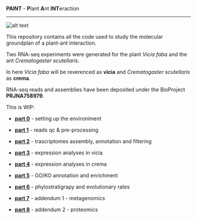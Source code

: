 
**PAINT** - **P**lant **A**nt **INT**eraction

---

![alt text](https://live.staticflickr.com/65535/49577967752_47f87a76bd_b.jpg)

This repository contains all the code used to study the molecular groundplan of a plant-ant interaction.

Two RNA-seq experiments were generated for the plant _Vicia faba_ and the ant _Crematogaster scutellaris_.

In here _Vicia faba_ will be reverenced as **vicia** and _Crematogaster scutellaris_ as **crema**.

RNA-seq reads and assemblies have been deposited under the BioProject **PRJNA758979**.


This is WIP:

- [**part 0**](https://github.com/for-giobbe/PAINT/blob/main/markdowns/part_0.md) - setting up the environiment 

- [**part 1**](https://github.com/for-giobbe/PAINT/blob/main/markdowns/part_1.md) - reads qc & pre-processing

- [**part 2**](https://github.com/for-giobbe/PAINT/blob/main/markdowns/part_2.md) - trascriptomes assembly, annotation and filtering

- [**part 3**](https://github.com/for-giobbe/PAINT/blob/main/markdowns/part_3.md) - expression analyses in vicia

- [**part 4**](https://github.com/for-giobbe/PAINT/blob/main/markdowns/part_4.md) - expression analyses in crema

- [**part 5**](https://github.com/for-giobbe/PAINT/blob/main/markdowns/part_5.md) - GO/KO annotation and enrichment

- [**part 6**](https://github.com/for-giobbe/PAINT/blob/main/markdowns/part_6.md) - phylostratigrapy and evolutionary rates

- [**part 7**](https://github.com/for-giobbe/PAINT/blob/main/markdowns/part_7.md) - addendum 1 - metagenomics

- [**part 8**](https://github.com/for-giobbe/PAINT/blob/main/markdowns/part_8.md) - addendum 2 - proteomics
